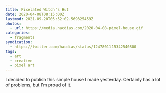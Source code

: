 ```yaml
---
title: Pixelated Witch's Hut
date: 2020-04-08T08:15:00Z
lastmod: 2021-09-20T05:52:02.569325459Z
photos:
  - url: https://media.hacdias.com/2020-04-08-pixel-house.gif
categories:
  - fragments
syndication:
  - https://twitter.com/hacdias/status/1247801115342540800
tags:
  - art
  - creative
  - pixel art
---
```


I decided to publish this simple house I made yesterday. Certainly has a lot of problems, but I'm proud of it.
